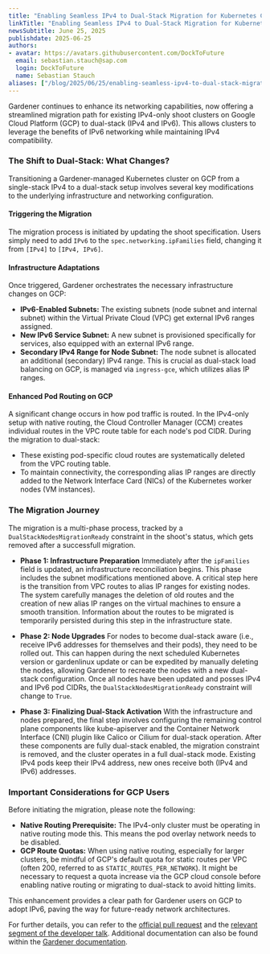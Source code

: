```yaml
---
title: "Enabling Seamless IPv4 to Dual-Stack Migration for Kubernetes Clusters on GCP"
linkTitle: "Enabling Seamless IPv4 to Dual-Stack Migration for Kubernetes Clusters on GCP"
newsSubtitle: June 25, 2025
publishdate: 2025-06-25
authors:
- avatar: https://avatars.githubusercontent.com/DockToFuture
  email: sebastian.stauch@sap.com
  login: DockToFuture
  name: Sebastian Stauch
aliases: ["/blog/2025/06/25/enabling-seamless-ipv4-to-dual-stack-migration-for-kubernetes-clusters-on-gcp"]
---
```


Gardener continues to enhance its networking capabilities, now offering a streamlined migration path for existing IPv4-only shoot clusters on Google Cloud Platform (GCP) to dual-stack (IPv4 and IPv6). This allows clusters to leverage the benefits of IPv6 networking while maintaining IPv4 compatibility.

### The Shift to Dual-Stack: What Changes?

Transitioning a Gardener-managed Kubernetes cluster on GCP from a single-stack IPv4 to a dual-stack setup involves several key modifications to the underlying infrastructure and networking configuration.

#### Triggering the Migration
The migration process is initiated by updating the shoot specification. Users simply need to add `IPv6` to the `spec.networking.ipFamilies` field, changing it from `[IPv4]` to `[IPv4, IPv6]`.

#### Infrastructure Adaptations
Once triggered, Gardener orchestrates the necessary infrastructure changes on GCP:
*   **IPv6-Enabled Subnets:** The existing subnets (node subnet and internal subnet) within the Virtual Private Cloud (VPC) get external IPv6 ranges assigned.
*   **New IPv6 Service Subnet:** A new subnet is provisioned specifically for services, also equipped with an external IPv6 range.
*   **Secondary IPv4 Range for Node Subnet:** The node subnet is allocated an additional (secondary) IPv4 range. This is crucial as dual-stack load balancing on GCP, is managed via `ingress-gce`, which utilizes alias IP ranges.

#### Enhanced Pod Routing on GCP
A significant change occurs in how pod traffic is routed. In the IPv4-only setup with native routing, the Cloud Controller Manager (CCM) creates individual routes in the VPC route table for each node's pod CIDR. During the migration to dual-stack:
*   These existing pod-specific cloud routes are systematically deleted from the VPC routing table.
*   To maintain connectivity, the corresponding alias IP ranges are directly added to the Network Interface Card (NICs) of the Kubernetes worker nodes (VM instances).

### The Migration Journey

The migration is a multi-phase process, tracked by a `DualStackNodesMigrationReady` constraint in the shoot's status, which gets removed after a successfull migration.

*   **Phase 1: Infrastructure Preparation**
    Immediately after the `ipFamilies` field is updated, an infrastructure reconciliation begins. This phase includes the subnet modifications mentioned above. A critical step here is the transition from VPC routes to alias IP ranges for existing nodes. The system carefully manages the deletion of old routes and the creation of new alias IP ranges on the virtual machines to ensure a smooth transition. Information about the routes to be migrated is temporarily persisted during this step in the infrastructure state.

*   **Phase 2: Node Upgrades**
    For nodes to become dual-stack aware (i.e., receive IPv6 addresses for themselves and their pods), they need to be rolled out. This can happen during the next scheduled Kubernetes version or gardenlinux update or can be expedited by manually deleting the nodes, allowing Gardener to recreate the nodes with a new dual-stack configuration. Once all nodes have been updated and posses IPv4 and IPv6 pod CIDRs, the `DualStackNodesMigrationReady` constraint will change to `True`.

*   **Phase 3: Finalizing Dual-Stack Activation**
    With the infrastructure and nodes prepared, the final step involves configuring the remaining control plane components like kube-apiserver and the Container Network Interface (CNI) plugin like Calico or Cilium for dual-stack operation. After these components are fully dual-stack enabled, the migration constraint is removed, and the cluster operates in a full dual-stack mode. Existing IPv4 pods keep their IPv4 address, new ones receive both (IPv4 and IPv6) addresses.

### Important Considerations for GCP Users

Before initiating the migration, please note the following:
*   **Native Routing Prerequisite:** The IPv4-only cluster must be operating in native routing mode this. This means the pod overlay network needs to be disabled.
*   **GCP Route Quotas:** When using native routing, especially for larger clusters, be mindful of GCP's default quota for static routes per VPC (often 200, referred to as `STATIC_ROUTES_PER_NETWORK`). It might be necessary to request a quota increase via the GCP cloud console before enabling native routing or migrating to dual-stack to avoid hitting limits.

This enhancement provides a clear path for Gardener users on GCP to adopt IPv6, paving the way for future-ready network architectures.

For further details, you can refer to the [official pull request](https://github.com/gardener/gardener-extension-provider-gcp/pull/1010) and the [relevant segment of the developer talk](https://youtu.be/HguO_KY86ac?t=82). Additional documentation can also be found within the [Gardener documentation](https://gardener.cloud/docs/gardener/networking/dual-stack-networking-migration/).